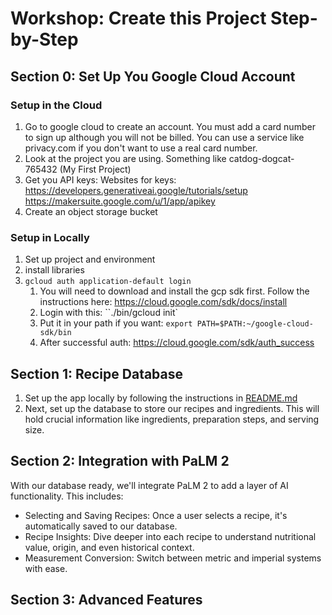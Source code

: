 # Workshop: Create this Project Step-by-Step

## Section 0: Set Up You Google Cloud Account

### Setup in the Cloud
1. Go to google cloud to create an account. You must add a card number to sign up although you will not be billed. You can use a service like privacy.com if you don't want to use a real card number.
2. Look at the project you are using. Something like catdog-dogcat-765432 (My First Project)
3. Get you API keys:
Websites for keys: 
https://developers.generativeai.google/tutorials/setup
https://makersuite.google.com/u/1/app/apikey
4. Create an object storage bucket

### Setup in Locally
1. Set up project and environment
2. install libraries
3. `gcloud auth application-default login`
	1. You will need to download and install the gcp sdk first. Follow the instructions here: https://cloud.google.com/sdk/docs/install
	2. Login with this: ``./bin/gcloud init`
	3. Put it in your path if you want: `export PATH=$PATH:~/google-cloud-sdk/bin`
	4. After successful auth: https://cloud.google.com/sdk/auth_success

## Section 1: Recipe Database

1. Set up the app locally by following the instructions in [README.md](README.md)
2. Next, set up the database to store our recipes and ingredients. This will hold crucial information like ingredients, preparation steps, and serving size.

## Section 2: Integration with PaLM 2

With our database ready, we'll integrate PaLM 2 to add a layer of AI functionality. This includes:

- Selecting and Saving Recipes: Once a user selects a recipe, it's automatically saved to our database.
- Recipe Insights: Dive deeper into each recipe to understand nutritional value, origin, and even historical context.
- Measurement Conversion: Switch between metric and imperial systems with ease.

## Section 3: Advanced Features
